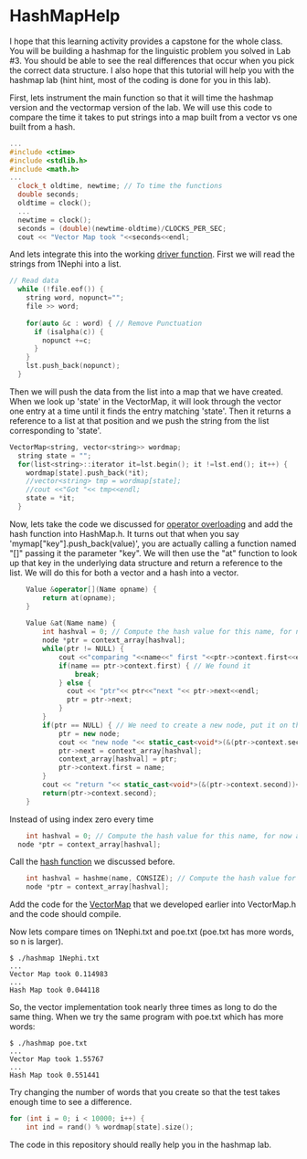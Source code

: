 # HashMapHelp
I hope that this learning activity provides a capstone for the whole class.  You will be building a hashmap for the linguistic problem you solved in Lab #3.  You should be able to see the real differences that occur when you pick the correct data structure.  I also hope that this tutorial will help you with the hashmap lab (hint hint, most of the coding is done for you in this lab).

First, lets instrument the main function so that it will time the hashmap version and the vectormap version of the lab.  We will use this code to compare the time it takes to put strings into a map built from a vector vs one built from a hash.
```c++
...
#include <ctime>
#include <stdlib.h>
#include <math.h>
...
  clock_t oldtime, newtime; // To time the functions
  double seconds;
  oldtime = clock();
  ...
  newtime = clock();
  seconds = (double)(newtime-oldtime)/CLOCKS_PER_SEC;
  cout << "Vector Map took "<<seconds<<endl;
```
And lets integrate this into the working 
[driver function](https://github.com/BYUCS235/HashMapHelp/blob/master/hashmap.cpp).  First we will read the strings from 1Nephi into a list.
```c++
// Read data
  while (!file.eof()) {
    string word, nopunct="";
    file >> word;
    
    for(auto &c : word) { // Remove Punctuation      
      if (isalpha(c)) {
        nopunct +=c;       
      }
    }
    lst.push_back(nopunct);
  }
```
Then we will push the data from the list into a map that we have created.  When we look up 'state' in the VectorMap, it will look through the vector one entry at a time until it finds the entry matching 'state'.  Then it returns a reference to a list at that position and we push the string from the list corresponding to 'state'.
```c++
VectorMap<string, vector<string>> wordmap;
  string state = "";
  for(list<string>::iterator it=lst.begin(); it !=lst.end(); it++) {
    wordmap[state].push_back(*it);
    //vector<string> tmp = wordmap[state];
    //cout <<"Got "<< tmp<<endl;
    state = *it;
  }
```
Now, lets take the code we discussed for 
[operator overloading](https://github.com/BYUCS235/OperatorOverloading/blob/master/map.cpp)
and add the hash function into HashMap.h.  It turns out that when you say 'mymap["key"].push_back(value)', you are actually calling a function named "[]" passing it the parameter "key".  We will then use the "at" function to look up that key in the underlying data structure and return a reference to the list.  We will do this for both a vector and a hash into a vector.
```c++
	Value &operator[](Name opname) {
		return at(opname);
	}
	
	Value &at(Name name) {
		int hashval = 0; // Compute the hash value for this name, for now assume it is 0
		node *ptr = context_array[hashval];
		while(ptr != NULL) {
			cout <<"comparing "<<name<<" first "<<ptr->context.first<<endl;
			if(name == ptr->context.first) { // We found it
				break;
			} else {
			  cout << "ptr"<< ptr<<"next "<< ptr->next<<endl;
			  ptr = ptr->next;
			}
		}
		if(ptr == NULL) { // We need to create a new node, put it on the front of the list
			ptr = new node;
			cout << "new node "<< static_cast<void*>(&(ptr->context.second))<<endl;
			ptr->next = context_array[hashval];
			context_array[hashval] = ptr;
			ptr->context.first = name;
		}
		cout << "return "<< static_cast<void*>(&(ptr->context.second))<<endl;
		return(ptr->context.second);
	}
```
Instead of using index zero every time
```c++
	int hashval = 0; // Compute the hash value for this name, for now assume it is 0
  node *ptr = context_array[hashval];
```
Call the 
[hash function](https://github.com/BYUCS235/HashDetails/blob/master/hash.cpp)
we discussed before.
```c++
	int hashval = hashme(name, CONSIZE); // Compute the hash value for this name, for now assume it is 0
	node *ptr = context_array[hashval];
```
Add the code for the 
[VectorMap](https://github.com/BYUCS235/OperatorOverloading/blob/master/VectorMap.h) 
that we developed earlier into VectorMap.h and the code should compile.

Now lets compare times on 1Nephi.txt and poe.txt (poe.txt has more words, so n is larger).
```
$ ./hashmap 1Nephi.txt
...
Vector Map took 0.114983
...
Hash Map took 0.044118
```
So, the vector implementation took nearly three times as long to do the same thing.  When we try the same program with poe.txt which has more words:
```
$ ./hashmap poe.txt
...
Vector Map took 1.55767
...
Hash Map took 0.551441
```

Try changing the number of words that you create so that the test takes enough time to see a difference.
```c++
for (int i = 0; i < 10000; i++) {
    int ind = rand() % wordmap[state].size();
```
The code in this repository should really help you in the hashmap lab.
